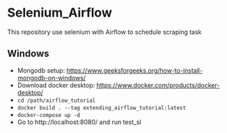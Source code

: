 # Selenium_Airflow
This repository use selenium with Airflow to schedule scraping task


## Windows
- Mongodb setup: https://www.geeksforgeeks.org/how-to-install-mongodb-on-windows/
- Download docker desktop: https://www.docker.com/products/docker-desktop/
- `cd /path/airflow_tutorial`
- `docker build . --tag extending_airflow_tutorial:latest`
- `docker-compose up -d`
- Go to http://localhost:8080/ and run test_sl
